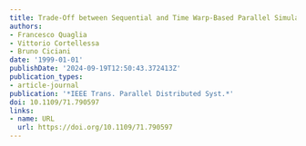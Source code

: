 ```yaml
---
title: Trade-Off between Sequential and Time Warp-Based Parallel Simulation
authors:
- Francesco Quaglia
- Vittorio Cortellessa
- Bruno Ciciani
date: '1999-01-01'
publishDate: '2024-09-19T12:50:43.372413Z'
publication_types:
- article-journal
publication: '*IEEE Trans. Parallel Distributed Syst.*'
doi: 10.1109/71.790597
links:
- name: URL
  url: https://doi.org/10.1109/71.790597
---
```

